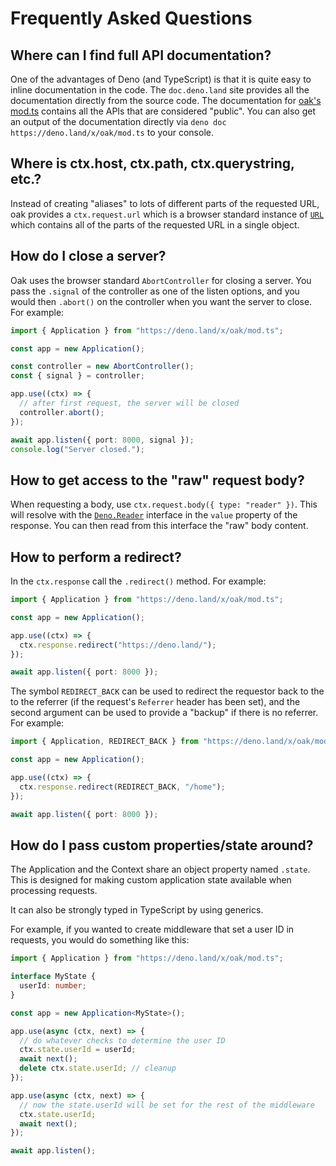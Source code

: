 # Frequently Asked Questions

## Where can I find full API documentation?

One of the advantages of Deno (and TypeScript) is that it is quite easy to
inline documentation in the code. The `doc.deno.land` site provides all the
documentation directly from the source code. The documentation for
[oak's mod.ts](https://doc.deno.land/https/deno.land/x/oak/mod.ts) contains all
the APIs that are considered "public". You can also get an output of the
documentation directly via `deno doc https://deno.land/x/oak/mod.ts` to your
console.

## Where is ctx.host, ctx.path, ctx.querystring, etc.?

Instead of creating "aliases" to lots of different parts of the requested URL,
oak provides a `ctx.request.url` which is a browser standard instance of
[`URL`](https://developer.mozilla.org/en-US/docs/Web/API/URL) which contains all
of the parts of the requested URL in a single object.

## How do I close a server?

Oak uses the browser standard `AbortController` for closing a server. You pass
the `.signal` of the controller as one of the listen options, and you would then
`.abort()` on the controller when you want the server to close. For example:

```ts
import { Application } from "https://deno.land/x/oak/mod.ts";

const app = new Application();

const controller = new AbortController();
const { signal } = controller;

app.use((ctx) => {
  // after first request, the server will be closed
  controller.abort();
});

await app.listen({ port: 8000, signal });
console.log("Server closed.");
```

## How to get access to the "raw" request body?

When requesting a body, use `ctx.request.body({ type: "reader" })`. This will
resolve with the
[`Deno.Reader`](https://doc.deno.land/https/github.com/denoland/deno/releases/latest/download/lib.deno.d.ts#Deno.Reader)
interface in the `value` property of the response. You can then read from this
interface the "raw" body content.

## How to perform a redirect?

In the `ctx.response` call the `.redirect()` method. For example:

```ts
import { Application } from "https://deno.land/x/oak/mod.ts";

const app = new Application();

app.use((ctx) => {
  ctx.response.redirect("https://deno.land/");
});

await app.listen({ port: 8000 });
```

The symbol `REDIRECT_BACK` can be used to redirect the requestor back to the to
the referrer (if the request's `Referrer` header has been set), and the second
argument can be used to provide a "backup" if there is no referrer. For example:

```ts
import { Application, REDIRECT_BACK } from "https://deno.land/x/oak/mod.ts";

const app = new Application();

app.use((ctx) => {
  ctx.response.redirect(REDIRECT_BACK, "/home");
});

await app.listen({ port: 8000 });
```

## How do I pass custom properties/state around?

The Application and the Context share an object property named `.state`. This is
designed for making custom application state available when processing requests.

It can also be strongly typed in TypeScript by using generics.

For example, if you wanted to create middleware that set a user ID in requests,
you would do something like this:

```ts
import { Application } from "https://deno.land/x/oak/mod.ts";

interface MyState {
  userId: number;
}

const app = new Application<MyState>();

app.use(async (ctx, next) => {
  // do whatever checks to determine the user ID
  ctx.state.userId = userId;
  await next();
  delete ctx.state.userId; // cleanup
});

app.use(async (ctx, next) => {
  // now the state.userId will be set for the rest of the middleware
  ctx.state.userId;
  await next();
});

await app.listen();
```
